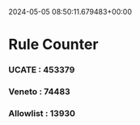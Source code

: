 2024-05-05 08:50:11.679483+00:00
# Rule Counter 
 ### UCATE : 453379

 ### Veneto : 74483

 ### Allowlist : 13930